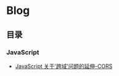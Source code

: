 # Blog

## 目录

### JavaScript

* [JavaScript 关于'跨域'问题的延伸-CORS](https://github.com/fengjiahao/blog/issues/1)
